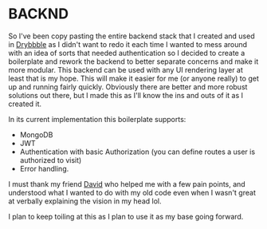 # BACKND

So I've been copy pasting the entire backend stack that I created and used in [Drybbble](https://github.com/diope/drybbble) as I didn't want to redo it each time I wanted to mess around with an idea of sorts that needed authentication so I decided to create a boilerplate and rework the backend to better separate concerns and make it more modular. This backend can be used with any UI rendering layer at least that is my hope. This will make it easier for me (or anyone really) to get up and running fairly quickly. Obviously there are better and more robust solutions out there, but I made this as I'll know the ins and outs of it as I created it.

In its current implementation this boilerplate supports:
* MongoDB
* JWT
* Authentication with basic Authorization (you can define routes a user is authorized to visit)
* Error handling.

I must thank my friend [David](https://github.com/beetz12) who helped me with a few pain points, and understood what I wanted to do with my old code even when I wasn't great at verbally explaining the vision in my head lol.

I plan to keep toiling at this as I plan to use it as my base going forward.